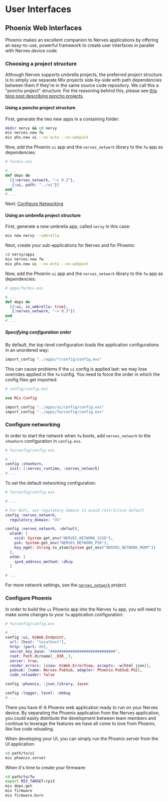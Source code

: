 # User Interfaces

## Phoenix Web Interfaces

Phoenix makes an excellent companion to Nerves applications by offering an easy-to-use, powerful framework to create user interfaces in parallel with Nerves device code.

### Choosing a project structure

Although Nerves supports umbrella projects, the preferred project structure is to simply use separate Mix projects side-by-side with path dependencies between them if they're in the same source code repository. We call this a "poncho project" structure. For the reasoning behind this, please see [this blog post describing poncho projects](http://embedded-elixir.com/post/2017-05-19-poncho-projects/).

#### Using a poncho project structure

First, generate the two new apps in a containing folder:

```bash
mkdir nervy && cd nervy
mix nerves.new fw
mix phx.new ui --no-ecto --no-webpack
```

Now, add the Phoenix `ui` app and the `nerves_network` library to the `fw` app as dependencies:

```elixir
# fw/mix.exs

# ...
def deps do
  [{:nerves_network, "~> 0.3"},
   {:ui, path: "../ui"}]
end
# ...
```

Next: [Configure Networking](#configure-networking)

#### Using an umbrella project structure

First, generate a new umbrella app, called `nervy` in this case:

```bash
mix new nervy --umbrella
```

Next, create your sub-applications for Nerves and for Phoenix:

```bash
cd nervy/apps
mix nerves.new fw
mix phx.new ui --no-ecto --no-webpack
```

Now, add the Phoenix `ui` app and the `nerves_network` library to the `fw` app as dependencies:

```elixir
# apps/fw/mix.exs

# ...
def deps do
  [{:ui, in_umbrella: true},
   {:nerves_network, "~> 0.3"}]
end
# ...
```

##### Specifying configuration order

By default, the top-level configuration loads the application configurations in an unordered way:

```elixir
import_config "../apps/*/config/config.exs"
```

This can cause problems if the  `ui` config is applied last: we may lose overrides applied in the `fw` config. You need to force the order in which the config files get imported:

```elixir
# config/config.exs

use Mix.Config

import_config "../apps/ui/config/config.exs"
import_config "../apps/fw/config/config.exs"
```

### Configure networking

In order to start the network when `fw` boots, add `nerves_network` to the `shoehorn` configuration in `config.exs`.

```elixir
# fw/config/config.exs

# ...
config :shoehorn,
  init: [:nerves_runtime, :nerves_network]
# ...
```

To set the default networking configuration:

```elixir
# fw/config/config.exs

# ...

# For WiFi, set regulatory domain to avoid restrictive default
config :nerves_network,
  regulatory_domain: "US"

config :nerves_network, :default,
  wlan0: [
    ssid: System.get_env("NERVES_NETWORK_SSID"),
    psk: System.get_env("NERVES_NETWORK_PSK"),
    key_mgmt: String.to_atom(System.get_env("NERVES_NETWORK_MGMT"))
  ],
  eth0: [
    ipv4_address_method: :dhcp
  ]

# ...
```

For more network settings, see the [`nerves_network`](https://github.com/nerves-project/nerves_network) project.

### Configure Phoenix

In order to build the `ui` Phoenix app into the Nerves `fw` app, you will need to make some changes to your `fw` application configuration:

```elixir
# fw/config/config.exs

# ...
config :ui, UiWeb.Endpoint,
  url: [host: "localhost"],
  http: [port: 80],
  secret_key_base: "#############################",
  root: Path.dirname(__DIR__),
  server: true,
  render_errors: [view: UiWeb.ErrorView, accepts: ~w(html json)],
  pubsub: [name: Nerves.PubSub, adapter: Phoenix.PubSub.PG2],
  code_reloader: false

config :phoenix, :json_library, Jason

config :logger, level: :debug
# ...
```

There you have it!
A Phoenix web application ready to run on your Nerves device.
By separating the Phoenix application from the Nerves application, you could easily distribute the development between team members and continue to leverage the features we have all come to love from Phoenix, like live code reloading.

When developing your UI, you can simply run the Phoenix server from the UI application:

```bash
cd path/to/ui
mix phoenix.server
```

When it's time to create your firmware:

```bash
cd path/to/fw
export MIX_TARGET=rpi3
mix deps.get
mix firmware
mix firmware.burn
```
